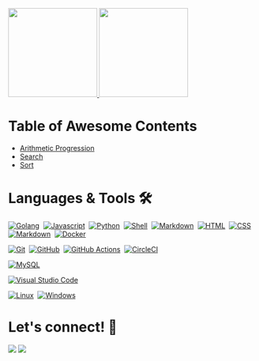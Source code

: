 
<div align="left">
    <a href="https://calendly.com/joaovictorcardoso/30min">
    <img height="180em" src="https://github-readme-stats.vercel.app/api?username=jvcss&show_icons=true&theme=gotham&count_private=true&include_all_commits=true"/>
    <img height="180em" src="https://github-readme-stats.vercel.app/api/top-langs/?username=jvcss&layout=compact&langs_count=99&theme=gotham"/>
    </a>
</div>
<h1> Table of Awesome Contents</h1>

- [Arithmetic Progression](https://github.com/jvcss/jvcss/blob/main/competitive_python/arithmetic_progression.py)
- [Search](https://github.com/jvcss/jvcss/blob/main/competitive_python/search_algorithm.py)
- [Sort](https://github.com/jvcss/jvcss/blob/main/competitive_python/sort_algorithm.py)

<h1> Languages & Tools 🛠</h1>

[![Golang](https://img.shields.io/badge/-Golang-05122A?style=flat&logo=go&logoColor=white)](https://github.com/jvcss)&nbsp;
[![Javascript](https://img.shields.io/badge/-Javascript-05122A?style=flat&logo=javascript)](https://github.com/jvcss)&nbsp;
[![Python](https://img.shields.io/badge/-Python-05122A?style=flat&logo=python)](https://github.com/jvcss)&nbsp;
[![Shell](https://img.shields.io/badge/Shell-05122A?style=flat&logo=gnu-bash&logoColor=white)](https://github.com/jvcss)&nbsp;
[![Markdown](https://img.shields.io/badge/-Markdown-05122A?style=flat&logo=markdown)](https://github.com/jvcss)&nbsp;
[![HTML](https://img.shields.io/badge/-HTML-05122A?style=flat&logo=html5)](https://github.com/jvcss)&nbsp;
[![CSS](https://img.shields.io/badge/-CSS-05122A?style=flat&logo=CSS3)](https://github.com/jvcss)&nbsp;
[![Markdown](https://img.shields.io/badge/-Markdown-05122A?style=flat&logo=markdown)](https://github.com/jvcss)&nbsp;
[![Docker](https://img.shields.io/badge/-Docker-05122A?style=flat&logo=docker)](https://github.com/jvcss)&nbsp;

[![Git](https://img.shields.io/badge/-Git-05122A?style=flat&logo=git)](https://github.com/jvcss)&nbsp;
[![GitHub](https://img.shields.io/badge/-GitHub-05122A?style=flat&logo=github)](https://github.com/jvcss)&nbsp;
[![GitHub Actions](https://img.shields.io/badge/GitHub%20Actions%20-05122A?style=flat&logo=github-actions&logoColor=white)](https://github.com/jvcss)&nbsp;
[![CircleCI](https://img.shields.io/badge/CircleCI-05122A?style=flat&logo=circleci&logoColor=white)](https://github.com/jvcss)&nbsp;

[![MySQL](https://img.shields.io/badge/-MySQL-05122A?style=flat&logo=mysql&logoColor=white)](https://github.com/jvcss)&nbsp;

[![Visual Studio Code](https://img.shields.io/badge/-Visual%20Studio%20Code-05122A?style=flat&logo=visual-studio-code&logoColor=007ACC)](https://github.com/jvcss)&nbsp;

[![Linux](https://img.shields.io/badge/-Linux-05122A?style=flat&logo=linux&logoColor=white)](https://github.com/jvcss)&nbsp;
[![Windows](https://img.shields.io/badge/-Windows-05122A?style=flat&logo=windows&logoColor=white)](https://github.com/jvcss)&nbsp;

<h1> Let's connect! 🎈</h1>

<p align="left">
<a href="https://www.linkedin.com/in/joao-victor-cardoso-a42410111/"><img src="https://img.shields.io/badge/-JVCSS-0077B5?style=flat&logo=Linkedin&logoColor=white"/></a>
<a href="https://twitter.com/jvictorcard"><img src="https://img.shields.io/badge/-@jvictorcard-%231DA1F2?style=flat&logo=twitter&logoColor=white"/></a>
